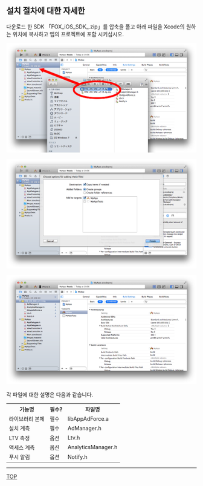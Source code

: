 ## 설치 절차에 대한 자세한

다운로드 한 SDK 「FOX_iOS_SDK_.zip」를 압축을 풀고 아래 파일을 Xcode의 원하는 위치에 복사하고 앱의 프로젝트에 포함 시키십시오.

![설치 01](./img01.png)

![설치 02](./img02.png)

![설치 03](./img03.png)

각 파일에 대한 설명은 다음과 같습니다.

<table>
<tr><th>기능명</th><th>필수?</th><th>파일명</th></tr>
<tr><td>라이브러리 본체</td><td>필수</td><td>libAppAdForce.a</td></tr>
<tr><td>설치 계측</td><td>필수</td><td>AdManager.h</td></tr>
<tr><td>LTV 측정</td><td>옵션</td><td>Ltv.h</td></tr>
<tr><td>액세스 계측</td><td>옵션</td><td>AnalyticsManager.h</td></tr>
<tr><td>푸시 알림</td><td>옵션</td><td>Notify.h</td></tr>
</table>


---
[TOP](/lang/ko/README.md)
